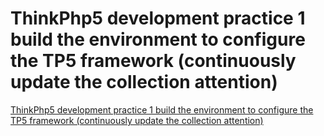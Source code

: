 # ThinkPhp5 development practice 1 build the environment to configure the TP5 framework (continuously update the collection attention)
[ThinkPhp5 development practice 1 build the environment to configure the TP5 framework (continuously update the collection attention)](https://aiwithcloud.com/2022/09/19/thinkphp5_development_practice_1_build_the_environment_to_configure_the_tp5_framework_continuously_update_the_collection_attention/)